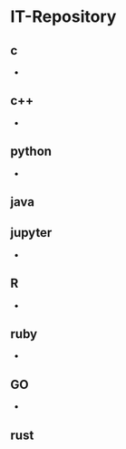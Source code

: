 # IT-Repository

## c
- 
## c++
- 
## python
- 
## java

## jupyter 
- 
## R
- 
## ruby
- 
## GO
- 
## rust